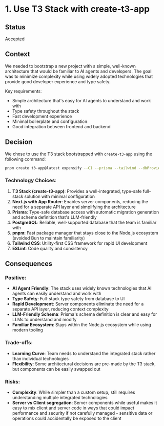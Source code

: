 # 1. Use T3 Stack with create-t3-app

## Status

Accepted

## Context

We needed to bootstrap a new project with a simple, well-known architecture that would be familiar to AI agents and developers. The goal was to minimize complexity while using widely adopted technologies that provide good developer experience and type safety.

Key requirements:
- Simple architecture that's easy for AI agents to understand and work with
- Type safety throughout the stack
- Fast development experience
- Minimal boilerplate and configuration
- Good integration between frontend and backend

## Decision

We chose to use the T3 stack bootstrapped with `create-t3-app` using the following command:

```bash
pnpm create t3-app@latest expensify --CI --prisma --tailwind --dbProvider postgres --appRouter --eslint
```

### Technology Choices:

1. **T3 Stack (create-t3-app)**: Provides a well-integrated, type-safe full-stack solution with minimal configuration
2. **Next.js with App Router**: Enables server components, reducing the need for a separate API layer and simplifying the architecture
3. **Prisma**: Type-safe database access with automatic migration generation and schema definition that's LLM-friendly
4. **PostgreSQL**: Reliable, well-supported database that the team is familiar with
5. **pnpm**: Fast package manager that stays close to the Node.js ecosystem (avoided Bun to maintain familiarity)
6. **Tailwind CSS**: Utility-first CSS framework for rapid UI development
7. **ESLint**: Code quality and consistency

## Consequences

### Positive:
- **AI Agent Friendly**: The stack uses widely known technologies that AI agents can easily understand and work with
- **Type Safety**: Full-stack type safety from database to UI
- **Rapid Development**: Server components eliminate the need for a separate API layer, reducing context complexity
- **LLM-Friendly Schema**: Prisma's schema definition is clear and easy for LLMs to understand and modify
- **Familiar Ecosystem**: Stays within the Node.js ecosystem while using modern tooling

### Trade-offs:
- **Learning Curve**: Team needs to understand the integrated stack rather than individual technologies
- **Flexibility**: Some architectural decisions are pre-made by the T3 stack, but components can be easily swapped out

### Risks:
- **Complexity**: While simpler than a custom setup, still requires understanding multiple integrated technologies
- **Server vs Client segregation**: Server components while useful makes it easy to mix client and server code in ways that could impact performance and security if not carefully managed - sensitive data or operations could accidentally be exposed to the client